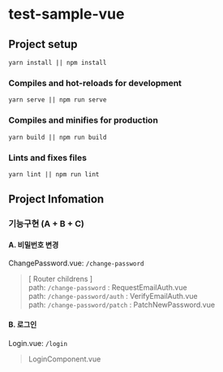 # test-sample-vue

## Project setup

```
yarn install || npm install
```

### Compiles and hot-reloads for development

```
yarn serve || npm run serve
```

### Compiles and minifies for production

```
yarn build || npm run build
```

### Lints and fixes files

```
yarn lint || npm run lint
```

## Project Infomation

### 기능구현 (A + B + C)

#### A. 비밀번호 변경

ChangePassword.vue: `/change-password`

> [ Router childrens ]  
> path: `/change-password` : RequestEmailAuth.vue  
> path: `/change-password/auth` : VerifyEmailAuth.vue  
> path: `/change-password/patch` : PatchNewPassword.vue

#### B. 로그인

Login.vue: `/login`

> LoginComponent.vue

